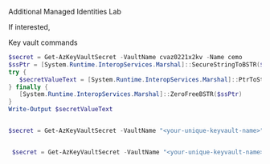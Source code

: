 Additional Managed Identities Lab


If interested, 

Key vault commands

```powershell
$secret = Get-AzKeyVaultSecret -VaultName cvaz0221x2kv -Name cemo
$ssPtr = [System.Runtime.InteropServices.Marshal]::SecureStringToBSTR($secret.SecretValue)
try {
   $secretValueText = [System.Runtime.InteropServices.Marshal]::PtrToStringBSTR($ssPtr)
} finally {
   [System.Runtime.InteropServices.Marshal]::ZeroFreeBSTR($ssPtr)
}
Write-Output $secretValueText
```







```powershell

$secret = Get-AzKeyVaultSecret -VaultName "<your-unique-keyvault-name>" -Name "<your secret name>"


 $secret = Get-AzKeyVaultSecret -VaultName "<your-unique-keyvault-name>" -Name "<your secret name>"


```
